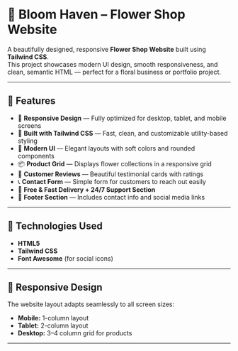 # 🌸 Bloom Haven – Flower Shop Website

A beautifully designed, responsive **Flower Shop Website** built using **Tailwind CSS**.  
This project showcases modern UI design, smooth responsiveness, and clean, semantic HTML — perfect for a floral business or portfolio project.

---

## 🌼 Features

- 💐 **Responsive Design** — Fully optimized for desktop, tablet, and mobile screens  
- 🎨 **Built with Tailwind CSS** — Fast, clean, and customizable utility-based styling  
- 🌺 **Modern UI** — Elegant layouts with soft colors and rounded components  
- 📦 **Product Grid** — Displays flower collections in a responsive grid  
- 💬 **Customer Reviews** — Beautiful testimonial cards with ratings  
- 📞 **Contact Form** — Simple form for customers to reach out easily  
- 🚚 **Free & Fast Delivery + 24/7 Support Section**  
- 🌻 **Footer Section** — Includes contact info and social media links  

---

## 🧠 Technologies Used

- **HTML5**  
- **Tailwind CSS**  
- **Font Awesome** (for social icons)  

---

## 📱 Responsive Design

The website layout adapts seamlessly to all screen sizes:
- **Mobile:** 1-column layout  
- **Tablet:** 2-column layout  
- **Desktop:** 3–4 column grid for products  

---
